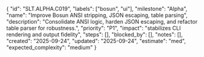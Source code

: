 {
  "id": "SLT.ALPHA.C019",
  "labels": ["bosun", "ui"],
  "milestone": "Alpha",
  "name": "Improve Bosun ANSI stripping, JSON escaping, table parsing",
  "description": "Consolidate ANSI logic, harden JSON escaping, and refactor table parser for robustness.",
  "priority": "P1",
  "impact": "stabilizes CLI rendering and output fidelity",
  "steps": [],
  "blocked_by": [],
  "notes": [],
  "created": "2025-09-24",
  "updated": "2025-09-24",
  "estimate": "med",
  "expected_complexity": "medium"
}

